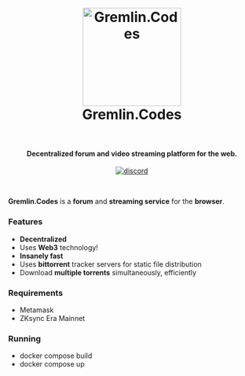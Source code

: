 <h1 align="center">
  <br>
  <a href="https://gremlin.codes"><img src="https://raw.githubusercontent.com/therealjr/gremlincodes/main/gremlin.png" alt="Gremlin.Codes" width="200"></a>
  <br>
  Gremlin.Codes
  <br>
  <br>
</h1>

<h4 align="center">Decentralized forum and video streaming platform for the web.</h4>

<p align="center">
  <a href="https://discord.gg/dWuhZtqm9z"><img src="https://img.shields.io/discord/612575111718895616" alt="discord"></a>
</p>


<br>

**Gremlin.Codes** is a **forum** and **streaming service** for the **browser**. 


### Features
- **Decentralized**
- Uses **Web3** technology!
- **Insanely fast**
- Uses **bittorrent** tracker servers for static file distribution
- Download **multiple torrents** simultaneously, efficiently


### Requirements
 - Metamask
 - ZKsync Era Mainnet


### Running
  - docker compose build
  - docker compose up
